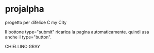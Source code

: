 # projalpha
progetto per difelice C my City

Il bottone type="submit" ricarica la pagina automaticamente. quindi usa anche il type="button". 

CHIELLINO GRAY
